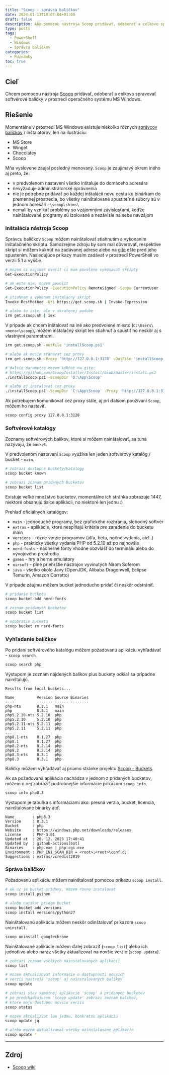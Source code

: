 ```yaml
---
title: "Scoop - správca balíčkov"
date: 2024-01-13T10:07:04+01:00
draft: false
description: Ako pomocou nástroja Scoop pridávať, odoberať a celkovo spravovať softvérové balíčky v prostredí operačného systému MS Windows.
type: posts
tags:
  - PowerShell
  - Windows
  - Správca balíčkov
categories:
  - Poznámky
toc: true
---
```


## Cieľ

Chcem pomocou nástroja [Scoop](https://scoop.sh/) pridávať, odoberať a celkovo spravovať softvérové balíčky v prostredí operačného systému MS Windows.

## Riešenie

Momentálne v prostredí MS Windows existuje niekoľko rôznych [správcov balíčkov](https://en.wikipedia.org/wiki/List_of_software_package_management_systems#Windows) / inštalátorov, len na ilustráciu:

- MS Store
- Winget
- Chocolatey
- Scoop

Mňa vyslovene zaujal posledný menovaný. `Scoop` je zaujímavý okrem iného aj preto, že:

- v predvolenom nastavení všetko inštaluje do domáceho adresára
- nevyžaduje administrátorské oprávnenia
- nie je potrebne pridávať po každej inštalácii novu cestu ku binárkam do premennej prostredia, bo všetky nainštalované spustiteľné súbory sú v jednom adresári `~\scoop\shims\`
- nemali by vznikať problémy so vzájomnými závislosťami, keďže nainštalované programy sú izolované a nezávisle na sebe navzájom

### Inštalácia nástroja Scoop

Správcu balíčkov `Scoop` môžem nainštalovať stiahnutím a vykonaním inštalačného skriptu. Samozrejme zdroju by som mal dôverovať, respektíve skript si môžem kuknúť na zadávanej adrese alebo na [gite](https://github.com/ScoopInstaller/Install) ešte pred jeho spustením. Nasledujúce príkazy musím zadávať v prostredí PowerShell vo verzii 5.1 a vyššie.

```sh
# mozem si najskor overit ci mam povolene vykonavat skripty
Get-ExecutionPolicy

# ak este nie, mozem povolit
Set-ExecutionPolicy -ExecutionPolicy RemoteSigned -Scope CurrentUser

# stiahnem a vykonam instalacny skript
Invoke-RestMethod -Uri https://get.scoop.sh | Invoke-Expression

# alebo to iste, ale v skratenej podobe
irm get.scoop.sh | iex
```

V prípade ak chcem inštalovať na iné ako predvolené miesto (`C:\Users\<meno>\scoop`), môžem inštalačný skript len stiahnuť a spustiť ho neskôr aj s vlastnými parametrami.

```sh
irm get.scoop.sh -outfile 'installScoop.ps1'

# alebo ak musim stahovat cez proxy
irm get.scoop.sh -Proxy 'http://127.0.0.1:3128' -OutFile 'installScoop.ps1'

# dalsie parametre mozem kuknut na gite:
# https://github.com/ScoopInstaller/Install/blob/master/install.ps1 
./installScoop.ps1 -ScoopDir 'D:\App\Scoop'

# alebo aj instalovat cez proxy
./installScoop.ps1 -ScoopDir 'C:\App\Scoop' -Proxy 'http://127.0.0.1:3128'
```

Ak potrebujem komunikovať cez proxy stále, aj pri ďalšom používaní `Scoop`, môžem ho nastaviť.

```sh
scoop config proxy 127.0.0.1:3128
```

### Softvérové katalógy

Zoznamy softvérových balíkov, ktoré si môžem nainštalovať, sa tuná nazývajú, že `bucket`.

V predvolenom nastavení `Scoop` využíva len jeden softvérový katalóg / bucket - `main`.

```sh
# zobrazi dostupne buckety/katalogy
scoop bucket known

# zobrazi zoznam pridanych bucketov
scoop bucket list
```

Existuje veľké množstvo bucketov, momentálne ich stránka zobrazuje 1447, niektoré obsahujú tisíce aplikácii, no niektoré len jednu :)

Prehlaď oficiálnych katalógov:

- `main` - jednoduché programy, bez grafického rozhrania, slobodný softvér
- `extras` - aplikácie, ktoré nespĺňajú kritéria pre zaradenie do bucketu main
- `versions` - rôzne verzie programov (alfa, beta, nočné vydania, atď..)
- `php` - prakticky všetky vydania PHP od 5.2.10 až po najnovšie
- `nerd-fonts` - nádherné fonty vhodne obzvlášť do terminálu alebo do vývojového prostredia
- `games` - hry a herne emulátory
- `nirsoft` - plne priehrštie nástrojov vyvinutých Nirom Soferom
- `java` - všetko okolo Javy (OpenJDK, Alibaba Dragonwell, Eclipse Temurin, Amazon Corretto)

V prípade záujmu môžem bucket jednoducho pridať či neskôr odstrániť.

```sh
# pridanie bucketu
scoop bucket add nerd-fonts

# zoznam pridanych bucketov
scoop bucket list

# odobratie bucketu
scoop bucket rm nerd-fonts
```

### Vyhľadanie balíčkov

Po pridaní softvérového katalógu môžem požadovanú aplikáciu vyhľadávať - `scoop search`.

```sh
scoop search php
```

Výstupom je zoznam nájdených balíkov plus buckety odkiaľ sa prípadne nainštalujú.

```
Results from local buckets...

Name          Version Source Binaries
----          ------- ------ --------
php-nts       8.3.1   main
php           8.3.1   main
php5.2.10-nts 5.2.10  php
php5.2.10     5.2.10  php
php5.2.11-nts 5.2.11  php
php5.2.11     5.2.11  php
...
php8.1-nts    8.1.27  php
php8.1        8.1.27  php
php8.2-nts    8.2.14  php
php8.2        8.2.14  php
php8.3-nts    8.3.1   php
php8.3        8.3.1   php
```

Balíčky môžem vyhľadávať aj priamo stránke projektu [Scoop - Buckets](https://scoop.sh/#/buckets).

Ak sa požadovaná aplikácia nachádza v jednom z pridaných bucketov, môžem o nej zobraziť podrobnejšie informácie príkazom `scoop info`.

```sh
scoop info php8.3
```

Výstupom je tabuľka s informáciami ako: presná verzia, bucket, licencia, nainštalované binárky atď.

```
Name        : php8.3
Version     : 8.3.1
Bucket      : php
Website     : https://windows.php.net/downloads/releases
License     : PHP-3.01
Updated at  : 20. 12. 2023 17:40:41
Updated by  : github-actions[bot]
Binaries    : php.exe | php-cgi.exe
Environment : PHP_INI_SCAN_DIR = <root>;<root>\conf.d;
Suggestions : extras/vcredist2019
```

### Správa balíčkov

Požadovanú aplikáciu môžem nainštalovať pomocou príkazu `scoop install`.

```sh
# ak uz je bucket pridany, mozem rovno instalovat
scoop install python

# alebo najskor pridam bucket
scoop bucket add versions
scoop install versions/python27
```

Nainštalovanú aplikáciu môžem neskôr odinštalovať príkazom `scoop uninstall`.

```sh
scoop uninstall googlechrome
```

Nainštalované aplikácie môžem ďalej zobraziť (`scoop list`) alebo ich jednotlivo alebo naraz všetky aktualizovať na novšie verzie (`scoop update`).

```sh
# zobrazi zoznam vsetkych nainstalovanych aplikacii
scoop list

# mozem aktualizovat informacie o dostupnosti novsich
# verzii nastroja 'scoop' aj nainstalovanych balikov
scoop update

# zobrazi stav samotnej aplikacie 'scoop' a pridanych bucketov
# po predchadzajucom 'scoop update' zobrazi zoznam balikov,
# ktore maju dostupnu novsiu verziu
scoop status

# mozem aktualizvat len jednu, konkretnu aplikaciu
scoop update jq

# alebo mozem aktualizovat vsetky nainstalovane aplikacie
scoop update *
```

---

## Zdroj

- [Scoop wiki](https://github.com/ScoopInstaller/Scoop/wiki)
